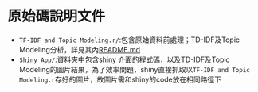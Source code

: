 # 原始碼說明文件

* `TF-IDF and Topic Modeling.r/`:包含原始資料前處理；TD-IDF及Topic Modeling分析，詳見其內[README.md](https://github.com/rlads2021/project-amy011872/tree/master/src/TF-IDF%20and%20Topic%20Modeling)
* `Shiny App/`:資料夾中包含shiny 介面的程式碼，以及TD-IDF及Topic Modeling的圖片結果，為了效率問題，shiny直接抓取以`TF-IDF and Topic Modeling.r`存好的圖片，故圖片需和shiny的code放在相同路徑下